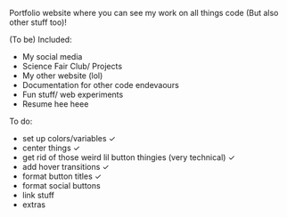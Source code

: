 Portfolio website where you can see my work on all things code (But also other stuff too)!

(To be) Included:
- My social media
- Science Fair Club/ Projects
- My other website (lol)
- Documentation for other code endevaours
- Fun stuff/ web experiments
- Resume hee heee

To do:
- set up colors/variables ✓
- center things ✓
- get rid of those weird lil button thingies (very technical) ✓
- add hover transitions ✓
- format button titles ✓
- format social buttons
- link stuff
- extras
